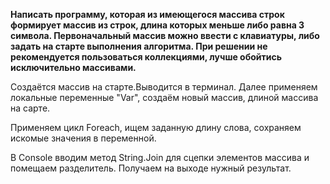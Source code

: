 **Написать программу, которая из имеющегося массива строк формирует массив из строк, длина которых меньше либо равна 3 символа. Первоначальный массив можно ввести с клавиатуры, либо задать на старте выполнения алгоритма. При решении не рекомендуется пользоваться коллекциями, лучше обойтись исключительно массивами.**

Создаётся массив на старте.Выводится в терминал.
Далее применяем локальные переменные "Var", 
создаём новый массив, длиной массива на сарте.

Применяем цикл Foreach, ищем заданную длину слова, 
сохраняем искомые значения в переменной. 

В Console вводим метод String.Join для сцепки элементов массива и помещаем разделитель.
Получаем на выходе нужный результат.

